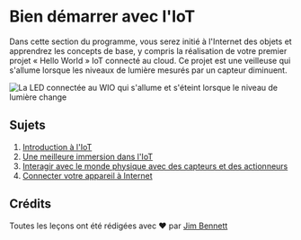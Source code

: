 # Bien démarrer avec l'IoT 

Dans cette section du programme, vous serez initié à l'Internet des objets et apprendrez les concepts de base, y compris la réalisation de votre premier projet « Hello World » IoT connecté au cloud. Ce projet est une veilleuse qui s'allume lorsque les niveaux de lumière mesurés par un capteur diminuent.

![La LED connectée au WIO qui s'allume et s'éteint lorsque le niveau de lumière change](../images/wio-running-assignment-1-1.gif)

## Sujets

1. [Introduction à l'IoT](lessons/1-introduction-to-iot/translations/README.fr.md)
2. [Une meilleure immersion dans l'IoT](lessons/2-deeper-dive/translations/README.fr.md) 
3. [Interagir avec le monde physique avec des capteurs et des actionneurs](lessons/3-sensors-and-actuators/translations/README.fr.md)
4. [Connecter votre appareil à Internet](lessons/4-connect-internet/translations/README.fr.md)

## Crédits 

Toutes les leçons ont été rédigées avec ♥️ par [Jim Bennett](https://GitHub.com/JimBobBennett)